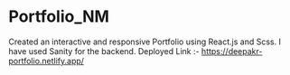 # Portfolio_NM

Created an interactive and responsive Portfolio using React.js and Scss.
I have used Sanity for the backend.
Deployed Link :- https://deepakr-portfolio.netlify.app/
